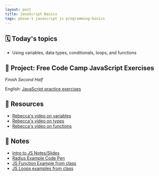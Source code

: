 ```yaml
---
layout: post
title: JavaScript Basics
tags: phase-1 javascript js programming-basics
---
```


## 🗓️ Today's topics

- Using variables, data types, conditionals, loops, and functions

## 🎯 Project: Free Code Camp JavaScript Exercises
_Finish Second Half_

English:
[JavaScript practice exercises](https://www.freecodecamp.org/learn/javascript-algorithms-and-data-structures/#basic-javascript) 


## 🔖 Resources

- [Rebecca's video on variables](https://vimeo.com/showcase/7220986/video/426872305)
- [Rebecca's video on types](https://vimeo.com/showcase/7220986/video/426872279)
- [Rebecca's video on functions](https://vimeo.com/showcase/7220986/video/426872241)

## 🦉 Notes

- [Intro to JS Notes/Slides](https://github.com/Momentum-Team-14/notes/blob/main/intro-js.md)
- [Radius Example Code Pen](https://codepen.io/rlconley/pen/MWQEZwL)
- [JS Function Example from class](https://codepen.io/rlconley/pen/yLKMEEY)
- [JS Loops examples from class]()
